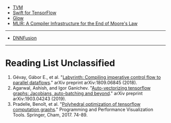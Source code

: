 - [TVM](rendered/TVM.pdf)
- [Swift for TensorFlow](rendered/swift_for_tensorflow.pdf)
- [Glow](rendered/Glow.pdf)
- [MLIR: A Compiler Infrastructure for the End of Moore's Law](https://arxiv.org/abs/2002.11054)

---

- [DNNFusion](DNNFusion/DNNFusion.md)

---

# Reading List Unclassified

1. Gévay, Gábor E., et al. "[Labyrinth: Compiling imperative control flow to parallel dataflows](https://arxiv.org/pdf/1809.06845.pdf)." arXiv preprint arXiv:1809.06845 (2018).
1. Agarwal, Ashish, and Igor Ganichev. "[Auto-vectorizing tensorflow graphs: Jacobians, auto-batching and beyond](https://arxiv.org/pdf/1903.04243.pdf?source=post_page---------------------------)." arXiv preprint arXiv:1903.04243 (2019).
1. Pradelle, Benoît, et al. "[Polyhedral optimization of tensorflow computation graphs](https://www.reservoir.com/wp-content/uploads/2017/08/RStreamTF.pdf)." Programming and Performance Visualization Tools. Springer, Cham, 2017. 74-89.
